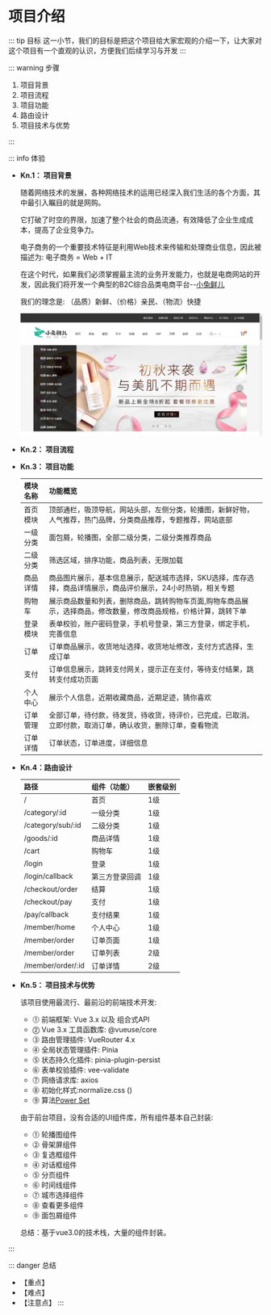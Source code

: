 # 项目介绍

::: tip 目标
这一小节，我们的目标是把这个项目给大家宏观的介绍一下，让大家对这个项目有一个直观的认识，方便我们后续学习与开发
:::

::: warning 步骤

1. 项目背景
2. 项目流程
3. 项目功能
4. 路由设计
5. 项目技术与优势

:::

::: info 体验

* **Kn.1： 项目背景**

  随着网络技术的发展，各种网络技术的运用已经深入我们生活的各个方面，其中最引入瞩目的就是网购。

  它打破了时空的界限，加速了整个社会的商品流通，有效降低了企业生成成本，提高了企业竞争力。
  
  电子商务的一个重要技术特征是利用Web技术来传输和处理商业信息，因此被描述为: 电子商务 = Web + IT

  在这个时代，如果我们必须掌握最主流的业务开发能力，也就是电商网站的开发，因此我们将开发一个典型的B2C综合品类电商平台--[小兔鲜儿](http://erabbit.itheima.net/#/)

  我们的理念是: （品质）新鲜、（价格）亲民、（物流）快捷

  ![xiaotuxianer](./images/1616248027640.e3494754.png)

* **Kn.2： 项目流程**

* **Kn.3： 项目功能**

  |   模块名称  | 功能概览  |
  |  ----  | ----  |
  | 首页模块  | 顶部通栏，吸顶导航，网站头部，左侧分类，轮播图，新鲜好物，人气推荐，热门品牌，分类商品推荐，专题推荐，网站底部 |
  | 一级分类  | 面包屑，轮播图，全部二级分类，二级分类推荐商品|
  | 二级分类  | 筛选区域，排序功能，商品列表，无限加载|
  | 商品详情  | 商品图片展示，基本信息展示，配送城市选择，SKU选择，库存选择，商品详情展示，商品评价展示，24小时热销，相关专题|
  | 购物车  | 展示商品数量和列表，删除商品，跳转购物车页面,购物车商品展示，选择商品，修改数量，修改商品规格，价格计算，跳转下单 |
  | 登录模块  | 表单校验，账户密码登录，手机号登录，第三方登录，绑定手机，完善信息 |
  | 订单  | 订单商品展示，收货地址选择，收货地址修改，支付方式选择，生成订单|
  | 支付  | 订单信息展示，跳转支付网关，提示正在支付，等待支付结果，跳转支付成功页面|
  | 个人中心  | 展示个人信息，近期收藏商品，近期足迹，猜你喜欢 |
  | 订单管理  | 全部订单，待付款，待发货，待收货，待评价，已完成，已取消。立即付款，取消订单，确认收货，删除订单，查看物流 |
  | 订单详情  | 订单状态，订单进度，详细信息 |

* **Kn.4：路由设计**

  | 路径                | 组件（功能）  | 嵌套级别 |
  |:----------------- |:------- |:---- |
  | /                 | 首页      | 1级   |
  | /category/:id     | 一级分类    | 1级   |
  | /category/sub/:id | 二级分类    | 1级   |
  | /goods/:id        | 商品详情    | 1级   |
  | /cart             | 购物车     | 1级   |
  | /login            | 登录      | 1级   |
  | /login/callback   | 第三方登录回调 | 1级   |
  | /checkout/order   | 结算      | 1级   |
  | /checkout/pay     | 支付      | 1级   |
  | /pay/callback     | 支付结果    | 1级   |
  | /member/home      | 个人中心    | 1级   |
  | /member/order     | 订单页面    | 1级   |
  | /member/order     | 订单列表    | 2级   |
  | /member/order/:id | 订单详情    | 2级   |

* **Kn.5： 项目技术与优势**

  该项目使用最流行、最前沿的前端技术开发:

  * ⓵ 前端框架: Vue 3.x 以及 组合式API
  * ⓶ Vue 3.x 工具函数库: @vueuse/core
  * ⓷ 路由管理插件: VueRouter 4.x
  * ⓸ 全局状态管理插件: Pinia
  * ⓹ 状态持久化插件: pinia-plugin-persist
  * ⓺ 表单校验插件: vee-validate
  * ⓻ 网络请求库:  axios
  * ⓼ 初始化样式:normalize.css ()
  * ⓽ 算法[Power Set](https://github.com/trekhleb/javascript-algorithms/tree/master/src/algorithms/sets/power-set)

  由于前台项目，没有合适的UI组件库，所有组件基本自己封装:

  * ⓵ 轮播图组件
  * ⓶ 骨架屏组件
  * ⓷ 复选框组件
  * ⓸ 对话框组件
  * ⓹ 分页组件
  * ⓺ 时间线组件
  * ⓻ 城市选择组件
  * ⓼ 查看更多组件
  * ⓽ 面包屑组件

  总结：基于vue3.0的技术栈，大量的组件封装。

:::

::: danger 总结

* 【重点】
* 【难点】
* 【注意点】
:::
